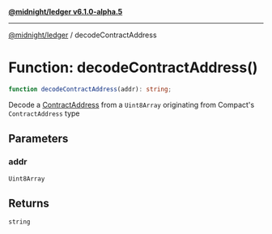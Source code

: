 [**@midnight/ledger v6.1.0-alpha.5**](../README.md)

***

[@midnight/ledger](../globals.md) / decodeContractAddress

# Function: decodeContractAddress()

```ts
function decodeContractAddress(addr): string;
```

Decode a [ContractAddress](../type-aliases/ContractAddress.md) from a `Uint8Array` originating from
Compact's `ContractAddress` type

## Parameters

### addr

`Uint8Array`

## Returns

`string`
